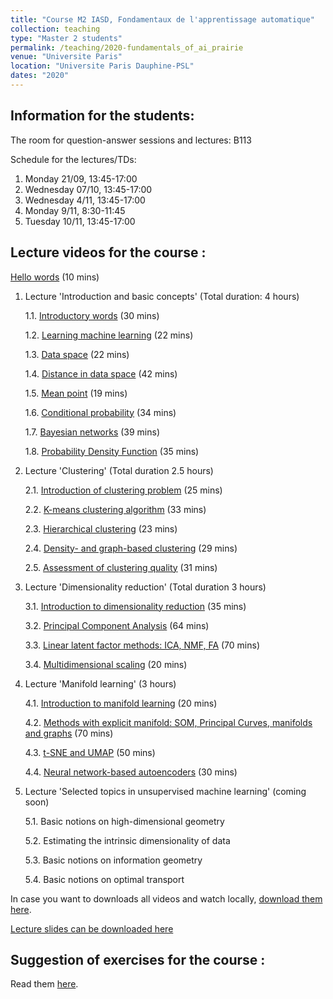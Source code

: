 ```yaml
---
title: "Course M2 IASD, Fondamentaux de l'apprentissage automatique"
collection: teaching
type: "Master 2 students"
permalink: /teaching/2020-fundamentals_of_ai_prairie
venue: "Universite Paris"
location: "Universite Paris Dauphine-PSL"
dates: "2020"
---
```


## Information for the students:

The room for question-answer sessions and lectures: B113

Schedule for the lectures/TDs:

1. Monday 21/09, 13:45-17:00
2. Wednesday 07/10, 13:45-17:00
3. Wednesday 4/11, 13:45-17:00
4. Monday 9/11, 8:30-11:45
5. Tuesday 10/11, 13:45-17:00


## Lecture videos for the course :

[Hello words](https://www.youtube.com/watch?v=8aibVvpE1Ws) (10 mins)

1. Lecture 'Introduction and basic concepts' (Total duration: 4 hours)

	1.1. [Introductory words](https://www.youtube.com/watch?v=Jrj23vRnrFw) (30 mins)

	1.2. [Learning machine learning](https://www.youtube.com/watch?v=tvPXV902Zqk) (22 mins)

	1.3. [Data space](https://www.youtube.com/watch?v=-wS5413i6og) (22 mins)

	1.4. [Distance in data space](https://www.youtube.com/watch?v=-Zn1e5QIpKE) (42 mins)

	1.5. [Mean point](https://www.youtube.com/watch?v=nIMT9JuvaLE) (19 mins)

	1.6. [Conditional probability](https://www.youtube.com/watch?v=2lxrigbBuns) (34 mins)

	1.7. [Bayesian networks](https://www.youtube.com/watch?v=G2ru91a6OS4) (39 mins)

	1.8. [Probability Density Function](https://www.youtube.com/watch?v=OUzcI5YFB3Y) (35 mins)

2. Lecture 'Clustering' (Total duration 2.5 hours)

	2.1. [Introduction of clustering problem](https://www.youtube.com/watch?v=jHvRQIGmUUU) (25 mins)

	2.2. [K-means clustering algorithm](https://www.youtube.com/watch?v=0h-zulQ8oK8) (33 mins)

	2.3. [Hierarchical clustering](https://www.youtube.com/watch?v=txvJhkT4GOg) (23 mins)

	2.4. [Density- and graph-based clustering](https://www.youtube.com/watch?v=Yia3fkJB9YI) (29 mins)

	2.5. [Assessment of clustering quality](https://www.youtube.com/watch?v=R2Xmodxp1_s) (31 mins)

3. Lecture 'Dimensionality reduction' (Total duration 3 hours)

	3.1. [Introduction to dimensionality reduction](https://www.youtube.com/watch?v=KIxX1MbKI88) (35 mins)

	3.2. [Principal Component Analysis](https://www.youtube.com/watch?v=YIFV97cxP-I) (64 mins)

	3.3. [Linear latent factor methods: ICA, NMF, FA](https://www.youtube.com/watch?v=DOPq3EOsJO8)  (70 mins)

	3.4. [Multidimensional scaling](https://www.youtube.com/watch?v=LsdjBqx9-tI) (20 mins)


4. Lecture 'Manifold learning' (3 hours)

	4.1. [Introduction to manifold learning](https://www.youtube.com/watch?v=K6UCnJzIfY0) (20 mins)

	4.2. [Methods with explicit manifold: SOM, Principal Curves, manifolds and graphs](https://www.youtube.com/watch?v=MimAQeXZwfw) (70 mins)

	4.3. [t-SNE and UMAP](https://www.youtube.com/watch?v=CtMKbne_htY) (50 mins)

	4.4. [Neural network-based autoencoders](https://www.youtube.com/watch?v=lzRqiFepmtA) (30 mins)

5. Lecture 'Selected topics in unsupervised machine learning' (coming soon)

	5.1. Basic notions on high-dimensional geometry

	5.2. Estimating the intrinsic dimensionality of data

	5.3. Basic notions on information geometry

	5.4. Basic notions on optimal transport


In case you want to downloads all videos and watch locally, [download them here](http://www.ihes.fr/~zinovyev/FundamentalsOfAI2020_lectures/).

[Lecture slides can be downloaded here](http://www.ihes.fr/~zinovyev/FundamentalsOfAI2020_lectures/Slides) 

## Suggestion of exercises for the course :

Read them [here](http://www.ihes.fr/~zinovyev/FundamentalsOfAI2020_lectures/Slides/IASD_Possible_TDs.pdf).
